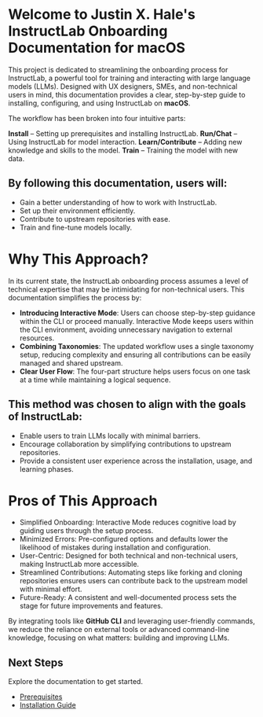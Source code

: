 # Welcome to Justin X. Hale's InstructLab Onboarding Documentation for macOS

This project is dedicated to streamlining the onboarding process for InstructLab, a powerful tool for training and interacting with large language models (LLMs). Designed with UX designers, SMEs, and non-technical users in mind, this documentation provides a clear, step-by-step guide to installing, configuring, and using InstructLab on **macOS**.

The workflow has been broken into four intuitive parts:

**Install** – Setting up prerequisites and installing InstructLab.
**Run/Chat** – Using InstructLab for model interaction.
**Learn/Contribute** – Adding new knowledge and skills to the model.
**Train** – Training the model with new data.

## By following this documentation, users will:

- Gain a better understanding of how to work with InstructLab.
- Set up their environment efficiently.
- Contribute to upstream repositories with ease.
- Train and fine-tune models locally.

# Why This Approach?
In its current state, the InstructLab onboarding process assumes a level of technical expertise that may be intimidating for non-technical users. This documentation simplifies the process by:

- **Introducing Interactive Mode**: Users can choose step-by-step guidance within the CLI or proceed manually. Interactive Mode keeps users within the CLI environment, avoiding unnecessary navigation to external resources.
- **Combining Taxonomies**: The updated workflow uses a single taxonomy setup, reducing complexity and ensuring all contributions can be easily managed and shared upstream.
- **Clear User Flow**: The four-part structure helps users focus on one task at a time while maintaining a logical sequence.

## This method was chosen to align with the goals of InstructLab:

- Enable users to train LLMs locally with minimal barriers.
- Encourage collaboration by simplifying contributions to upstream repositories.
- Provide a consistent user experience across the installation, usage, and learning phases.

# Pros of This Approach
- Simplified Onboarding: Interactive Mode reduces cognitive load by guiding users through the setup process.
- Minimized Errors: Pre-configured options and defaults lower the likelihood of mistakes during installation and configuration.
- User-Centric: Designed for both technical and non-technical users, making InstructLab more accessible.
- Streamlined Contributions: Automating steps like forking and cloning repositories ensures users can contribute back to the upstream model with minimal effort.
- Future-Ready: A consistent and well-documented process sets the stage for future improvements and features.

By integrating tools like **GitHub CLI** and leveraging user-friendly commands, we reduce the reliance on external tools or advanced command-line knowledge, focusing on what matters: building and improving LLMs.

## Next Steps
Explore the documentation to get started.
- [Prerequisites](prerequisites.md)
- [Installation Guide](install.md)